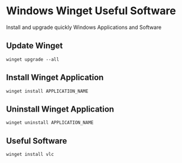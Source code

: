 # Windows Winget Useful Software

Install and upgrade quickly Windows Applications and Software 

## Update Winget

```
winget upgrade --all
```

## Install Winget Application

```
winget install APPLICATION_NAME
```

## Uninstall Winget Application

```
winget uninstall APPLICATION_NAME
```

## Useful Software

```
winget install vlc
```
